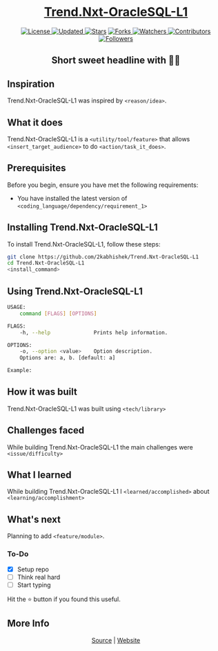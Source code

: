 <div align = "center">

<h1><a href="https://2kabhishek.github.io/Trend.Nxt-OracleSQL-L1">Trend.Nxt-OracleSQL-L1</a></h1>

<a href="https://github.com/2KAbhishek/Trend.Nxt-OracleSQL-L1/blob/master/LICENSE">
<img alt="License" src="https://img.shields.io/github/license/2kabhishek/Trend.Nxt-OracleSQL-L1?style=plastic&color=white&label=License"> </a>

<a href="https://github.com/2KAbhishek/Trend.Nxt-OracleSQL-L1/pulse">
<img alt="Updated" src="https://img.shields.io/github/last-commit/2kabhishek/Trend.Nxt-OracleSQL-L1?style=plastic&color=e30724&label=Updated"> </a>

<a href="https://github.com/2KAbhishek/Trend.Nxt-OracleSQL-L1/stargazers">
<img alt="Stars" src="https://img.shields.io/github/stars/2kabhishek/Trend.Nxt-OracleSQL-L1?style=plastic&color=00d451&label=Stars"></a>

<a href="https://github.com/2KAbhishek/Trend.Nxt-OracleSQL-L1/network/members">
<img alt="Forks" src="https://img.shields.io/github/forks/2kabhishek/Trend.Nxt-OracleSQL-L1?style=plastic&color=1688f0&label=Forks"> </a>

<a href="https://github.com/2KAbhishek/Trend.Nxt-OracleSQL-L1/watchers">
<img alt="Watchers" src="https://img.shields.io/github/watchers/2kabhishek/Trend.Nxt-OracleSQL-L1?style=plastic&color=ff5500&label=Watchers"> </a>

<a href="https://github.com/2KAbhishek/Trend.Nxt-OracleSQL-L1/graphs/contributors">
<img alt="Contributors" src="https://img.shields.io/github/contributors/2kabhishek/Trend.Nxt-OracleSQL-L1?style=plastic&color=f0f&label=Contributors"> </a>

<a href="https://github.com/2KAbhishek?tab=followers">
<img alt="Followers" src="https://img.shields.io/github/followers/2kabhishek?color=222&style=plastic&label=Followers"> </a>

<h2>Short sweet headline with 🎇🎉</h2>

</div>

## Inspiration

Trend.Nxt-OracleSQL-L1 was inspired by `<reason/idea>`.

## What it does

Trend.Nxt-OracleSQL-L1 is a `<utility/tool/feature>` that allows `<insert_target_audience>` to do `<action/task_it_does>`.

## Prerequisites

Before you begin, ensure you have met the following requirements:

- You have installed the latest version of `<coding_language/dependency/requirement_1>`

## Installing Trend.Nxt-OracleSQL-L1

To install Trend.Nxt-OracleSQL-L1, follow these steps:

```bash
git clone https://github.com/2kabhishek/Trend.Nxt-OracleSQL-L1
cd Trend.Nxt-OracleSQL-L1
<install_command>
```

## Using Trend.Nxt-OracleSQL-L1

```bash
USAGE:
    command [FLAGS] [OPTIONS]

FLAGS:
    -h, --help              Prints help information.

OPTIONS:
    -o, --option <value>    Option description.
    Options are: a, b. [default: a]

Example:


```

## How it was built

Trend.Nxt-OracleSQL-L1 was built using `<tech/library>`

## Challenges faced

While building Trend.Nxt-OracleSQL-L1 the main challenges were `<issue/difficulty>`

## What I learned

While building Trend.Nxt-OracleSQL-L1 I `<learned/accomplished>` about `<learning/accomplishment>`

## What's next

Planning to add `<feature/module>`.

### To-Do

- [x] Setup repo
- [ ] Think real hard
- [ ] Start typing

Hit the :star: button if you found this useful.

## More Info

<div align="center">

<a href="https://github.com/2KAbhishek/Trend.Nxt-OracleSQL-L1">Source</a> |
<a href="https://2kabhishek.github.io/Trend.Nxt-OracleSQL-L1">Website</a>

</div>
